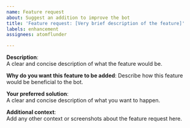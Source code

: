 ```yaml
---
name: Feature request
about: Suggest an addition to improve the bot
title: 'Feature request: [Very brief description of the feature]'
labels: enhancement
assignees: atomflunder

---
```


<!-- Thanks for taking the time to fill out a feature request.   
For real-time support, join our discord: https://discord.gg/ssbutg, or send a DM to Phxenix#1104.  -->

**Description**:    
A clear and concise description of what the feature would be.

**Why do you want this feature to be added**:
Describe how this feature would be beneficial to the bot.

**Your preferred solution**:  
A clear and concise description of what you want to happen.

**Additional context**:  
Add any other context or screenshots about the feature request here.
